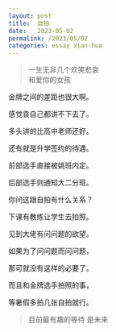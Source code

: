 ```yaml
---
layout: post
title:  自拍
date:   2023-05-02
permalink: /2023/05/02
categories: essay xian-hua
---
```


>   一生无非几个欢笑悲哀  
>   和爱你的女孩

金牌之间的差距也很大啊。

感觉袁自己都讲不下去了。

多头讲的比高中老师还好。

还有就是升学签约的待遇。

前部选手直接被姚班内定。

后部选手则通知大二分班。

你问这跟自拍有什么关系？

下课有教练让学生去拍照。

见到大佬有问问题的欲望。

如果为了问问题而问问题，

那可就没有这样的必要了。

而且和金牌选手拍照的事，

等暑假多拍几张自拍就行。

>   目前最有趣的等待 是未来